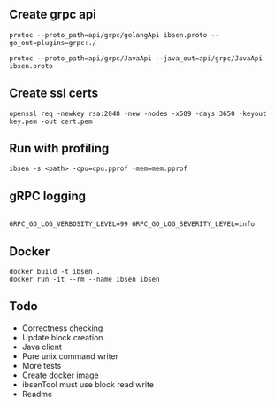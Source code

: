 ## Create grpc api

```shell script
protoc --proto_path=api/grpc/golangApi ibsen.proto --go_out=plugins=grpc:./

protoc --proto_path=api/grpc/JavaApi --java_out=api/grpc/JavaApi ibsen.proto
```

## Create ssl certs

```shell script
openssl req -newkey rsa:2048 -new -nodes -x509 -days 3650 -keyout key.pem -out cert.pem
```

## Run with profiling

```shell script
ibsen -s <path> -cpu=cpu.pprof -mem=mem.pprof
```

## gRPC logging
```shell script

GRPC_GO_LOG_VERBOSITY_LEVEL=99 GRPC_GO_LOG_SEVERITY_LEVEL=info 

```

## Docker 

```shell script
docker build -t ibsen .
docker run -it --rm --name ibsen ibsen
```


## Todo

* Correctness checking
* Update block creation 
* Java client
* Pure unix command writer
* More tests
* Create docker image
* ibsenTool must use block read write
* Readme
